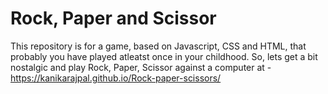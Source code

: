 <h1> Rock, Paper and Scissor </h1>

This repository is for a game, based on Javascript, CSS and HTML, that probably you have played atleatst once in your childhood. So, lets get a bit nostalgic and play Rock, Paper, Scissor against a computer at - https://kanikarajpal.github.io/Rock-paper-scissors/
